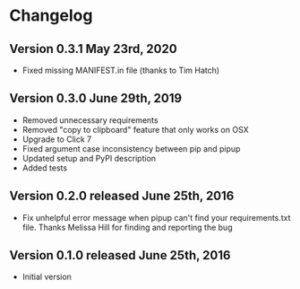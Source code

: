 # Changelog

## Version 0.3.1 May 23rd, 2020

- Fixed missing MANIFEST.in file (thanks to Tim Hatch)

## Version 0.3.0 June 29th, 2019

- Removed unnecessary requirements
- Removed "copy to clipboard" feature that only works on OSX
- Upgrade to Click 7
- Fixed argument case inconsistency between pip and pipup
- Updated setup and PyPI description
- Added tests

## Version 0.2.0 released June 25th, 2016

- Fix unhelpful error message when pipup can't find your requirements.txt file. Thanks Melissa Hill for finding and reporting the bug

## Version 0.1.0 released June 25th, 2016

- Initial version

